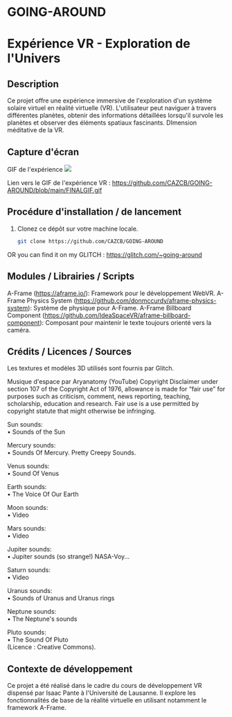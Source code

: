 # GOING-AROUND
# Expérience VR - Exploration de l'Univers

## Description
Ce projet offre une expérience immersive de l'exploration d'un système solaire virtuel en réalité virtuelle (VR). L'utilisateur peut naviguer à travers différentes planètes, obtenir des informations détaillées lorsqu'il survole les planètes et observer des éléments spatiaux fascinants.
DImension méditative de la VR.

## Capture d'écran
GIF de l'expérience
![](https://github.com/CAZCB/GOING-AROUND/blob/main/FINALGIF.gif)

Lien vers le GIF de l'expérience VR : https://github.com/CAZCB/GOING-AROUND/blob/main/FINALGIF.gif


## Procédure d'installation / de lancement
1. Clonez ce dépôt sur votre machine locale.
   ```bash
   git clone https://github.com/CAZCB/GOING-AROUND

OR you can find it on my GLITCH : https://glitch.com/~going-around


## Modules / Librairies / Scripts

A-Frame (https://aframe.io/): Framework pour le développement WebVR.
A-Frame Physics System (https://github.com/donmccurdy/aframe-physics-system): Système de physique pour A-Frame.
A-Frame Billboard Component (https://github.com/IdeaSpaceVR/aframe-billboard-component): Composant pour maintenir le texte toujours orienté vers la caméra.

## Crédits / Licences / Sources

Les textures et modèles 3D utilisés sont fournis par Glitch.

Musique d'espace par Aryanatomy (YouTube) 
Copyright Disclaimer under section 107 of the Copyright Act of 1976, allowance is made for “fair use” for purposes such as criticism, comment, news reporting, teaching, scholarship, education and research. Fair use is a use permitted by copyright statute that might otherwise be infringing.

Sun sounds:   
 • Sounds of the Sun  
 
Mercury sounds:   
 • Sounds Of Mercury. Pretty Creepy Sounds.  
 
Venus sounds:   
 • Sound Of Venus  
 
Earth sounds:   
 • The Voice Of Our Earth  
 
Moon sounds:   
 • Video  
 
Mars sounds:   
 • Video  
 
Jupiter sounds:   
 • Jupiter sounds (so strange!) NASA-Voy...  

Saturn sounds:   
 • Video  

Uranus sounds:   
 • Sounds of Uranus and Uranus rings  

Neptune sounds:   
 • The Neptune's sounds  

Pluto sounds:   
 • The Sound Of Pluto  
(Licence : Creative Commons).

## Contexte de développement

Ce projet a été réalisé dans le cadre du cours de développement VR dispensé par Isaac Pante à l'Université de Lausanne. Il explore les fonctionnalités de base de la réalité virtuelle en utilisant notamment le framework A-Frame.
